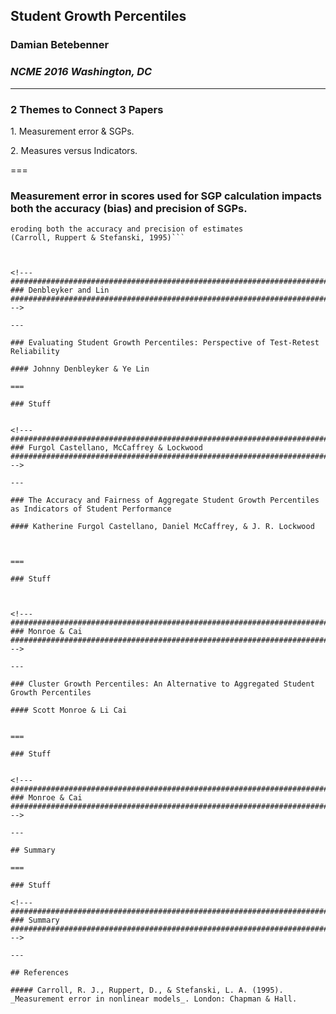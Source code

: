 ## Student Growth Percentiles
### Damian Betebenner
### _NCME 2016 Washington, DC_

---

### 2 Themes to Connect 3 Papers

<p class="fragment">1. Measurement error & SGPs.</p>
<p class="fragment">2. Measures versus Indicators.</p>

===

### Measurement error in scores used for SGP calculation impacts both the accuracy (bias) and precision of SGPs.

```Measurement error results in a “double whammy”
eroding both the accuracy and precision of estimates
(Carroll, Ruppert & Stefanski, 1995)```



<!---
#######################################################################################
### Denbleyker and Lin
#######################################################################################
-->

---

### Evaluating Student Growth Percentiles: Perspective of Test-Retest Reliability

#### Johnny Denbleyker & Ye Lin

===

### Stuff


<!---
#######################################################################################
### Furgol Castellano, McCaffrey & Lockwood
#######################################################################################
-->

---

### The Accuracy and Fairness of Aggregate Student Growth Percentiles as Indicators of Student Performance

#### Katherine Furgol Castellano, Daniel McCaffrey, & J. R. Lockwood



===

### Stuff



<!---
#######################################################################################
### Monroe & Cai
#######################################################################################
-->

---

### Cluster Growth Percentiles: An Alternative to Aggregated Student Growth Percentiles

#### Scott Monroe & Li Cai


===

### Stuff


<!---
#######################################################################################
### Monroe & Cai
#######################################################################################
-->

---

## Summary

===

### Stuff

<!---
#######################################################################################
### Summary
#######################################################################################
-->

---

## References

##### Carroll, R. J., Ruppert, D., & Stefanski, L. A. (1995). _Measurement error in nonlinear models_. London: Chapman & Hall.
